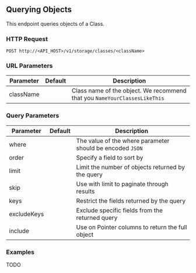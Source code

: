 ## Querying Objects

This endpoint queries objects of a Class.

### HTTP Request

`POST http://<API_HOST>/v1/storage/classes/<className>`

### URL Parameters

Parameter | Default | Description
--------- | ------- | -----------
className |      | Class name of the object. We recommend that you `NameYourClassesLikeThis`

### Query Parameters
Parameter | Default | Description
--------- | ------- | -----------
where |      | The value of the where parameter should be encoded `JSON`
order |      | Specify a field to sort by
limit |      | Limit the number of objects returned by the query
skip |      | Use with limit to paginate through results
keys |      | Restrict the fields returned by the query
excludeKeys |      | Exclude specific fields from the returned query
include |      | Use on Pointer columns to return the full object

### Examples

TODO
